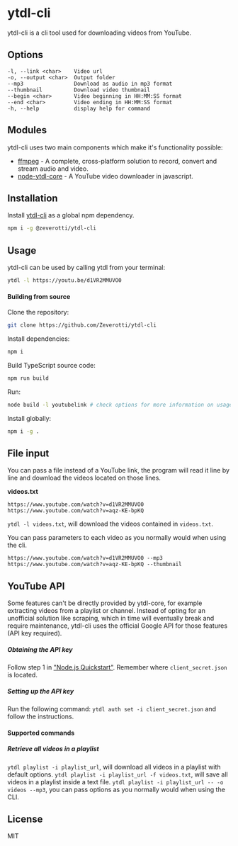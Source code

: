 # ytdl-cli

ytdl-cli is a cli tool used for downloading videos from YouTube.

## Options

```
-l, --link <char>    Video url
-o, --output <char>  Output folder
--mp3                Download as audio in mp3 format
--thumbnail          Download video thumbnail
--begin <char>       Video beginning in HH:MM:SS format
--end <char>         Video ending in HH:MM:SS format
-h, --help           display help for command
```

## Modules

ytdl-cli uses two main components which make it's functionality possible:

- [ffmpeg] - A complete, cross-platform solution to record, convert and stream audio and video.
- [node-ytdl-core] - A YouTube video downloader in javascript.

## Installation

Install [ytdl-cli](https://www.npmjs.com/package/@zeverotti/ytdl-cli) as a global npm dependency.

```sh
npm i -g @zeverotti/ytdl-cli
```

## Usage

ytdl-cli can be used by calling ytdl from your terminal:

```sh
ytdl -l https://youtu.be/d1VR2MMUVO0
```

#### Building from source

Clone the repository:

```sh
git clone https://github.com/Zeverotti/ytdl-cli
```

Install dependencies:

```sh
npm i
```

Build TypeScript source code:

```sh
npm run build
```

Run:

```sh
node build -l youtubelink # check options for more information on usage
```

Install globally:

```sh
npm i -g .
```

## File input

You can pass a file instead of a YouTube link, the program will read it line by line and download the videos located on those lines.

**videos.txt**

```
https://www.youtube.com/watch?v=d1VR2MMUVO0
https://www.youtube.com/watch?v=aqz-KE-bpKQ
```

`ytdl -l videos.txt`, will download the videos contained in `videos.txt`.

You can pass parameters to each video as you normally would when using the cli.

```
https://www.youtube.com/watch?v=d1VR2MMUVO0 --mp3
https://www.youtube.com/watch?v=aqz-KE-bpKQ --thumbnail
```

## YouTube API

Some features can't be directly provided by ytdl-core, for example extracting videos from a playlist or channel. Instead of opting for an unofficial solution like scraping, which in time will eventually break and require maintenance, ytdl-cli uses the official Google API for those features (API key required).

##### Obtaining the API key

Follow step 1 in ["Node.js Quickstart"](https://developers.google.com/youtube/v3/quickstart/nodejs#step_1_turn_on_the). Remember where `client_secret.json` is located.

##### Setting up the API key

Run the following command: `ytdl auth set -i client_secret.json` and follow the instructions.

#### Supported commands

##### Retrieve all videos in a playlist

`ytdl playlist -i playlist_url`, will download all videos in a playlist with default options.
`ytdl playlist -i playlist_url -f videos.txt`, will save all videos in a playlist inside a text file.
`ytdl playlist -i playlist_url -- -o videos --mp3`, you can pass options as you normally would when using the CLI.

## License

MIT

[//]: #
[ffmpeg]: https://ffmpeg.org/
[node-ytdl-core]: https://github.com/fent/node-ytdl-core
